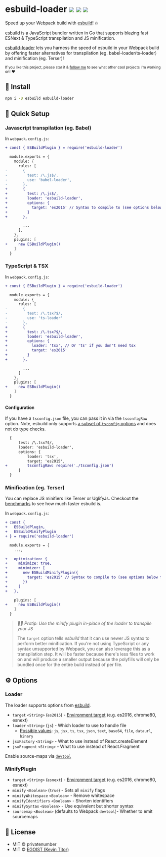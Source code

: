 # esbuild-loader <a href="https://npm.im/esbuild-loader"><img src="https://badgen.net/npm/v/esbuild-loader"></a> <a href="https://npm.im/esbuild-loader"><img src="https://badgen.net/npm/dm/esbuild-loader"></a> <a href="https://packagephobia.now.sh/result?p=esbuild-loader"><img src="https://packagephobia.now.sh/badge?p=esbuild-loader"></a>

Speed up your Webpack build with [esbuild](https://github.com/evanw/esbuild)! 🔥

[esbuild](https://github.com/evanw/esbuild) is a JavaScript bundler written in Go that supports blazing fast ESNext & TypeScript transpilation and JS minification.

[esbuild-loader](https://github.com/privatenumber/esbuild-loader) lets you harness the speed of esbuild in your Webpack build by offering faster alternatives for transpilation (eg. babel-loader/ts-loader) and minification (eg. Terser)!

<sub>If you like this project, please star it & [follow me](https://github.com/privatenumber) to see what other cool projects I'm working on! ❤️</sub>

## 🚀 Install

```bash
npm i -D esbuild esbuild-loader
```

## 🚦 Quick Setup

### Javascript transpilation (eg. Babel)
In `webpack.config.js`:

```diff
+ const { ESBuildPlugin } = require('esbuild-loader')

  module.exports = {
    module: {
      rules: [
-       {
-         test: /\.js$/,
-         use: 'babel-loader',
-       },
+       {
+         test: /\.js$/,
+         loader: 'esbuild-loader',
+         options: {
+           target: 'es2015' // Syntax to compile to (see options below for possible values)
+         }
+       },

        ...
      ],
    },
    plugins: [
+     new ESBuildPlugin()
    ]
  }
```

### TypeScript & TSX
In `webpack.config.js`:

```diff
+ const { ESBuildPlugin } = require('esbuild-loader')

  module.exports = {
    module: {
      rules: [
-       {
-         test: /\.tsx?$/,
-         use: 'ts-loader'
-       },
+       {
+         test: /\.tsx?$/,
+         loader: 'esbuild-loader',
+         options: {
+           loader: 'tsx', // Or 'ts' if you don't need tsx
+           target: 'es2015'
+         }
+       },

        ...
      ]
    },
    plugins: [
+     new ESBuildPlugin()
    ]
  }
```

#### Configuration
If you have a `tsconfig.json` file, you can pass it in via the `tsconfigRaw` option. Note, esbuild only supports [a subset of `tsconfig` options](https://github.com/evanw/esbuild/blob/master/lib/types.ts#L92) and does not do type checks.

```diff
  {
      test: /\.tsx?$/,
      loader: 'esbuild-loader',
      options: {
          loader: 'tsx',
          target: 'es2015',
+         tsconfigRaw: require('./tsconfig.json')
      }
  }
```

### Minification (eg. Terser)
You can replace JS minifiers like Terser or UglifyJs. Checkout the [benchmarks](https://github.com/privatenumber/minification-benchmarks) to see how much faster esbuild is.

In `webpack.config.js`:

```diff
+ const {
+   ESBuildPlugin,
+   ESBuildMinifyPlugin
+ } = require('esbuild-loader')

  module.exports = {
    ...,

+   optimization: {
+     minimize: true,
+     minimizer: [
+       new ESBuildMinifyPlugin({
+         target: 'es2015' // Syntax to compile to (see options below for possible values)
+       })
+     ]
+   },

    plugins: [
+     new ESBuildPlugin()
    ]
  }
```

> _💁‍♀️ Protip: Use the minify plugin in-place of the loader to transpile your JS_
> 
> The `target` option tells _esbuild_ that it can use newer JS syntax to perform better minification. If you're not using TypeScript or any syntax unsupported by Webpack, you can also leverage this as a transpilation step. It will be faster because there's less files to work on and will produce a smaller output because the polyfills will only be bundled once for the entire build instead of per file.

## ⚙️ Options

### Loader
The loader supports options from [esbuild](https://github.com/evanw/esbuild#command-line-usage).
- `target` `<String>` (`es2015`) - [Environment target](https://github.com/evanw/esbuild#javascript-syntax-support) (e.g. es2016, chrome80, esnext)
- `loader` `<String>` (`js`) - Which loader to use to handle file
  - [Possible values](https://github.com/evanw/esbuild/blob/master/lib/types.ts#L3): `js`, `jsx`, `ts`, `tsx`, `json`, `text`, `base64`, `file`, `dataurl`, `binary`
- `jsxFactory` `<String>` - What to use instead of React.createElement
- `jsxFragment` `<String>` - What to use instead of React.Fragment

Enable source-maps via [`devtool`](https://webpack.js.org/configuration/devtool/)

### MinifyPlugin
- `target` `<String>` (`esnext`) - [Environment target](https://github.com/evanw/esbuild#javascript-syntax-support) (e.g. es2016, chrome80, esnext)
- `minify` `<Boolean>` (`true`) - Sets all `minify` flags
- `minifyWhitespace` `<Boolean>` - Remove whitespace
- `minifyIdentifiers` `<Boolean>` - Shorten identifiers
- `minifySyntax` `<Boolean>` - Use equivalent but shorter syntax
- `sourcemap` `<Boolean>` (defaults to Webpack `devtool`)- Whether to emit sourcemaps


## 💼 License
- MIT &copy; privatenumber
- MIT &copy; [EGOIST (Kevin Titor)](https://github.com/sponsors/egoist)
